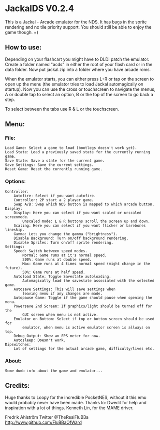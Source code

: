 # JackalDS V0.2.4

This is a Jackal - Arcade emulator for the NDS.
It has bugs in the sprite rendering and no tile priority support.
You should still be able to enjoy the game though. =)

## How to use:

Depending on your flashcart you might have to DLDI patch the emulator.
Create a folder named "acds" in either the root of your flash card or in the
data folder. Now put jackal.zip into a folder where you have arcade roms.

When the emulator starts, you can either press L+R or tap on the screen to open
up the menu (the emulator tries to load Jackal automagically on startup).
Now you can use the cross or touchscreen to navigate the menus, A or double tap
to select an option, B or the top of the screen to go back a step.

To select between the tabs use R & L or the touchscreen.

## Menu:

### File:
	Load Game: Select a game to load (bootlegs doesn't work yet).
	Load State: Load a previously saved state for the currently running game.
	Save State: Save a state for the current game.
	Save Settings: Save the current settings.
	Reset Game: Reset the currently running game.

### Options:
	Controller:
		Autofire: Select if you want autofire.
		Controller: 2P start a 2 player game.
		Swap A/B: Swap which NDS button is mapped to which arcade button.
	Display:
		Display: Here you can select if you want scaled or unscaled screenmode.
			Unscaled mode: L & R buttons scroll the screen up and down.
		Scaling: Here you can select if you want flicker or barebones lineskip.
		Gamma: Lets you change the gamma ("brightness").
		Disable Background: Turn on/off background rendering.
		Disable Sprites: Turn on/off sprite rendering.
	Settings:
		Speed: Switch between speed modes.
			Normal: Game runs at it's normal speed.
			200%: Game runs at double speed.
			Max: Game runs at 4 times normal speed (might change in the future).
			50%: Game runs at half speed.
		Autoload State: Toggle Savestate autoloading.
			Automagically load the savestate associated with the selected game.
		Autosave Settings: This will save settings when
			leaving menu if any changes are made.
		Autopause Game: Toggle if the game should pause when opening the menu.
		Powersave 2nd Screen: If graphics/light should be turned off for the
			GUI screen when menu is not active.
		Emulator on Bottom: Select if top or bottom screen should be used for
			emulator, when menu is active emulator screen is allways on top.
		Debug Output: Show an FPS meter for now.
		Autosleep: Doesn't work.
	Dipswitches:
		Lot of settings for the actual arcade game, difficulty/lives etc.

### About:
	Some dumb info about the game and emulator...

## Credits:

Huge thanks to Loopy for the incredible PocketNES, without it this emu would
probably never have been made.
Thanks to:
Dwedit for help and inspiration with a lot of things.
Kenneth Lin, for the MAME driver.


Fredrik Ahlström
Twitter @TheRealFluBBa
http://www.github.com/FluBBaOfWard

